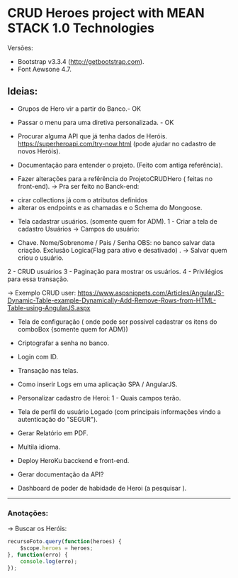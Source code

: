 # CRUD Heroes project with MEAN STACK 1.0 Technologies

Versões:
- Bootstrap v3.3.4 (http://getbootstrap.com).
- Font Aewsone 4.7.

## Ideias: 


* Grupos de Hero vir a partir do Banco.- OK
* Passar o menu para uma diretiva personalizada. - OK

* Procurar alguma API que já tenha dados de Heróis.
https://superheroapi.com/try-now.html (pode ajudar no cadastro de novos Heróis).

* Documentação para entender o projeto. (Feito com antiga referência).

* Fazer alterações para a refêrência do ProjetoCRUDHero ( feitas no front-end).
->  Pra ser feito no Banck-end:
- cirar collections  já com o atributos definidos
- alterar os endpoints e as chamadas e o Schema do Mongoose.

* Tela cadastrar usuários. (somente quem for ADM).
1 - Criar a tela de cadastro Usuários
-> Campos do usuário:
- Chave. Nome/Sobrenome / Pais / Senha 
OBS:  no banco salvar data criação. Exclusão Logica(Flag para ativo e desativado) .
-> Salvar quem criou o usuário.

2 - CRUD usuários
3 - Paginação para mostrar os usuários.
4 - Privilégios para essa transação.

-> Exemplo CRUD user:
https://www.aspsnippets.com/Articles/AngularJS-Dynamic-Table-example-Dynamically-Add-Remove-Rows-from-HTML-Table-using-AngularJS.aspx

* Tela de configuração ( onde pode ser possível cadastrar os itens do comboBox {somente quem for ADM})

* Criptografar a senha no banco.
* Login com ID.
* Transação nas telas.
* Como inserir Logs em uma aplicação SPA / AngularJS.

*  Personalizar cadastro de Heroi:
1 -  Quais campos terão.

* Tela de perfil do usuário Logado (com principais informações vindo a autenticação do "SEGUR").


* Gerar Relatório em PDF.
* Multila idioma.
* Deploy HeroKu bacckend e front-end.
* Gerar documentação da API?
* Dashboard de poder de habidade de Heroi (a pesquisar ).


______________________________________________________________________



### Anotações:

-> Buscar os Heróis:

```javascript
recursoFoto.query(function(heroes) {
    $scope.heroes = heroes;
}, function(erro) {
    console.log(erro);
});
```


